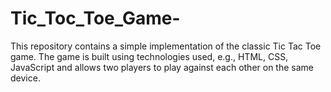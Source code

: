 # Tic_Toc_Toe_Game-
This repository contains a simple implementation of the classic Tic Tac Toe game. The game is built using technologies used, e.g., HTML, CSS, JavaScript and allows two players to play against each other on the same device.
